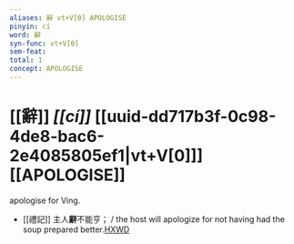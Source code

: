 ```yaml
---
aliases: 辭 vt+V[0] APOLOGISE
pinyin: cí
word: 辭
syn-func: vt+V[0]
sem-feat: 
total: 1
concept: APOLOGISE 
---
```

# [[辭]] *[[cí]]*  [[uuid-dd717b3f-0c98-4de8-bac6-2e4085805ef1|vt+V[0]]] [[APOLOGISE]]
apologise for Ving.
 - [[禮記]] 主人**辭**不能亨； / the host will apologize for not having had the soup prepared better.[HXWD](https://hxwd.org/textview.html?location=KR1d0052_tls_001-29a.47)
